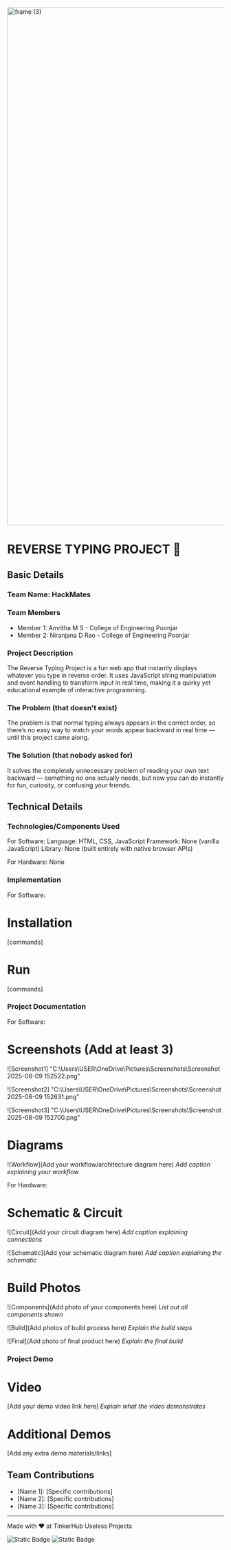 <img width="3188" height="1202" alt="frame (3)" src="https://github.com/user-attachments/assets/517ad8e9-ad22-457d-9538-a9e62d137cd7" />


# REVERSE TYPING PROJECT 🎯


## Basic Details
### Team Name: HackMates


### Team Members
- Member 1: Amritha M S - College of Engineering Poonjar
- Member 2: Niranjana D Rao - College of Engineering Poonjar

### Project Description
The Reverse Typing Project is a fun web app that instantly displays whatever you type in reverse order. It uses JavaScript string manipulation and event handling to transform input in real time, making it a quirky yet educational example of interactive programming.

### The Problem (that doesn't exist)
The problem is that normal typing always appears in the correct order, so there’s no easy way to watch your words appear backward in real time — until this project came along.

### The Solution (that nobody asked for)
It solves the completely unnecessary problem of reading your own text backward — something no one actually needs, but now you can do instantly for fun, curiosity, or confusing your friends.

## Technical Details
### Technologies/Components Used
For Software:
Language: HTML, CSS, JavaScript
Framework: None (vanilla JavaScript)
Library: None (built entirely with native browser APIs)

For Hardware:
None

### Implementation
For Software:
# Installation
[commands]

# Run
[commands]

### Project Documentation
For Software:

# Screenshots (Add at least 3)
![Screenshot1] 
"C:\Users\USER\OneDrive\Pictures\Screenshots\Screenshot 2025-08-09 152522.png"

![Screenshot2]
"C:\Users\USER\OneDrive\Pictures\Screenshots\Screenshot 2025-08-09 152631.png"

![Screenshot3]
"C:\Users\USER\OneDrive\Pictures\Screenshots\Screenshot 2025-08-09 152700.png"

# Diagrams
![Workflow](Add your workflow/architecture diagram here)
*Add caption explaining your workflow*

For Hardware:

# Schematic & Circuit
![Circuit](Add your circuit diagram here)
*Add caption explaining connections*

![Schematic](Add your schematic diagram here)
*Add caption explaining the schematic*

# Build Photos
![Components](Add photo of your components here)
*List out all components shown*

![Build](Add photos of build process here)
*Explain the build steps*

![Final](Add photo of final product here)
*Explain the final build*

### Project Demo
# Video
[Add your demo video link here]
*Explain what the video demonstrates*

# Additional Demos
[Add any extra demo materials/links]

## Team Contributions
- [Name 1]: [Specific contributions]
- [Name 2]: [Specific contributions]
- [Name 3]: [Specific contributions]

---
Made with ❤️ at TinkerHub Useless Projects 

![Static Badge](https://img.shields.io/badge/TinkerHub-24?color=%23000000&link=https%3A%2F%2Fwww.tinkerhub.org%2F)
![Static Badge](https://img.shields.io/badge/UselessProjects--25-25?link=https%3A%2F%2Fwww.tinkerhub.org%2Fevents%2FQ2Q1TQKX6Q%2FUseless%2520Projects)




